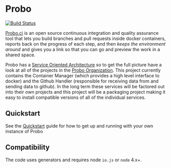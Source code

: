Probo
===========
[![Build Status](https://travis-ci.org/ProboCI/probo.svg?branch=master)](https://travis-ci.org/ProboCI/probo)

[Probo.ci](http://probo.ci) is an open source continuous integration and quality assurance tool
that lets you build branches and pull requests inside docker containers,
reports back on the progress of each step, and then *keeps the environment
around* and gives you a link so that you can go and preview the work in a
shared space.

Probo has a [Service Oriented Architecture](https://en.wikipedia.org/wiki/Service-oriented_architecture) so to
get the full picture have a look at all of the projects in the [Probo Organization](https://github.com/ProboCI).
This project currently contains the Container Manager (which provides a high level interface to docker) and
the Github Handler (responsible for receiving data from and sending data to github). In the long term these
services will be factored out into their own projects and this project will be a packaging project making it
easy to install compatible versions of all of the individual services.

## Quickstart

See the [Quickstart](QUICKSTART.md) guide for how to get up and running with your own instance of Probo

## Compatibility
The code uses generators and requires node `io.js` or `node` 4.x+.
